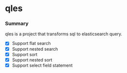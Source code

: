# qles

### Summary
qles is a project that transforms sql to elasticsearch query.

- [x]  Support flat search 
- [x]  Support nested search 
- [x]  Support sort
- [x]  Support nested sort
- [x]  Support select field statement
